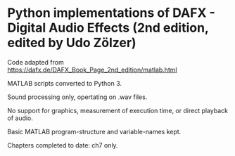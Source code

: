 # Python implementations of DAFX - Digital Audio Effects (2nd edition, edited by Udo Zölzer)

Code adapted from https://dafx.de/DAFX_Book_Page_2nd_edition/matlab.html

MATLAB scripts converted to Python 3.

Sound processing only, opertating on .wav files.

No support for graphics, measurement of execution time, or direct playback of audio.

Basic MATLAB program-structure and variable-names kept.


Chapters completed to date: ch7 only.
